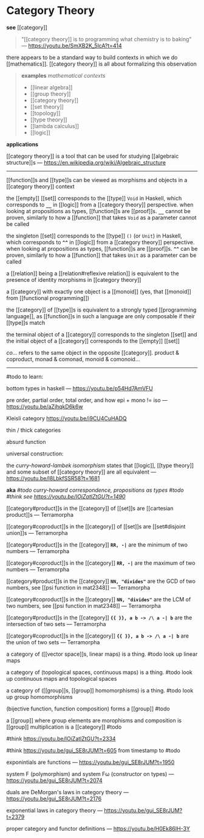 # Category Theory

**see** [[category]]

> "[[category theory]] is to programming what chemistry is to baking" &mdash; <https://youtu.be/SmXB2K_5lcA?t=414>

there appears to be a standard way to build contexts in which we do [[mathematics]]. [[category theory]] is all about formalizing this observation

> **examples** _mathematical contexts_
>
> - [[linear algebra]]
> - [[group theory]]
> - [[category theory]]
> - [[set theory]]
> - [[topology]]
> - [[type theory]]
> - [[lambda calculus]]
> - [[logic]]

**applications**

[[category theory]] is a tool that can be used for studying [[algebraic structure]]s &mdash; <https://en.wikipedia.org/wiki/Algebraic_structure>

---

[[function]]s and [[type]]s can be viewed as morphisms and objects in a [[category theory]] context

the [[empty]] [[set]] corresponds to the [[type]] `Void` in Haskell, which corresponds to **`__`** in [[logic]] from a [[category theory]] perspective. when looking at propositions as types, [[function]]s are [[proof]]s. **`__`** cannot be proven, similarly to how a [[function]] that takes `Void` as a parameter cannot be called

the singleton [[set]] corresponds to the [[type]] `()` (or `Unit`) in Haskell, which corresponds to **`^^`** in [[logic]] from a [[category theory]] perspective. when looking at propositions as types, [[function]]s are [[proof]]s. **`^^`** can be proven, similarly to how a [[function]] that takes `Unit` as a parameter can be called

a [[relation]] being a [[relation#reflexive relation]] is equivalent to the presence of identity morphisms in [[category theory]]

a [[category]] with exactly one object is a [[monoid]] (yes, that [[monoid]] from [[functional programming]])

the [[category]] of [[type]]s is equivalent to a strongly typed [[programming language]], as [[function]]s in such a language are only composable if their [[type]]s match

the terminal object of a [[category]] corresponds to the singleton [[set]] and the initial object of a [[category]] corresponds to the [[empty]] [[set]]

_co..._ refers to the same object in the opposite [[category]]. product & coproduct, monad & comonad, monoid & comonoid...

---

#todo to learn:

bottom types in haskell &mdash; <https://youtu.be/p54Hd7AmVFU>

pre order, partial order, total order, and how epi + mono != iso &mdash; <https://youtu.be/aZjhqkD6k6w>

Kleisli category <https://youtu.be/i9CU4CuHADQ>

thin / thick categories

absurd function

universal construction:

the _curry-howard-lambek isomorphism_ states that [[logic]], [[type theory]] and some subset of [[category theory]] are all equivalent &mdash; <https://youtu.be/I8LbkfSSR58?t=1681>

**aka** _#todo curry-howard correspondence, propositions as types #todo #think see <https://youtu.be/IOiZatlZtGU?t=1490>_

[[category#product]]s in the [[category]] of [[set]]s are [[cartesian product]]s &mdash; Terramorpha

[[category#coproduct]]s in the [[category]] of [[set]]s are [[set#disjoint union]]s &mdash; Terramorpha

[[category#product]]s in the [[category]] **`RR, -|`** are the minimum of two numbers &mdash; Terramorpha

[[category#coproduct]]s in the [[category]] **`RR, -|`** are the maximum of two numbers &mdash; Terramorpha

[[category#product]]s in the [[category]] **`NN, "divides"`** are the GCD of two numbers, see [[psi function in mat2348]] &mdash; Terramorpha

[[category#coproduct]]s in the [[category]] **`NN, "divides"`** are the LCM of two numbers, see [[psi function in mat2348]] &mdash; Terramorpha

[[category#product]]s in the [[category]] **`{{ }}, a b -> /\ a -| b`** are the intersection of two sets &mdash; Terramorpha

[[category#coproduct]]s in the [[category]] **`{{ }}, a b -> /\ a -| b`** are the union of two sets &mdash; Terramorpha

a category of ([[vector space]]s, linear maps) is a thing. #todo look up linear maps

a category of (topological spaces, continuous maps) is a thing. #todo look up continuous maps and topological spaces

a category of ([[group]]s, [[group]] homomorphisms) is a thing. #todo look up group homomorphisms

(bijective function, function composition) forms a [[group]] #todo

a [[group]] where group elements are morophisms and composition is [[group]] multiplication is a [[category]] #todo

#think <https://youtu.be/IOiZatlZtGU?t=2334>

#think <https://youtu.be/gui_SE8rJUM?t=605> from timestamp to #todo

exponintials are functions &mdash; <https://youtu.be/gui_SE8rJUM?t=1950>

system F (polymorphism) and system Fω (constructor on types) &mdash; <https://youtu.be/gui_SE8rJUM?t=2074>

duals are DeMorgan's laws in category theory &mdash; <https://youtu.be/gui_SE8rJUM?t=2176>

exponential laws in category theory &mdash; <https://youtu.be/gui_SE8rJUM?t=2379>

proper category and functor definitions &mdash; <https://youtu.be/H0Ek86IH-3Y>
